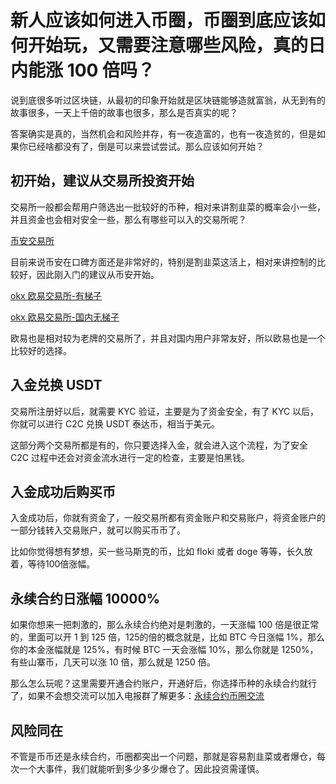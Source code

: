 # 新人应该如何进入币圈，币圈到底应该如何开始玩，又需要注意哪些风险，真的日内能涨 100 倍吗？

说到底很多听过区块链，从最初的印象开始就是区块链能够造就富翁，从无到有的故事很多，一天上千倍的故事也很多，那么是否真实的呢？

答案确实是真的，当然机会和风险并存，有一夜造富的，也有一夜造贫的，但是如果你已经啥都没有了，倒是可以来尝试尝试。那么应该如何开始？

## 初开始，建议从交易所投资开始
交易所一般都会帮用户筛选出一批较好的币种，相对来讲割韭菜的概率会小一些，并且资金也会相对安全一些，那么有哪些可以入的交易所呢？

[币安交易所](https://accounts.binance.com/register?ref=ED13UFJ5)

目前来说币安在口碑方面还是非常好的，特别是割韭菜这活上，相对来讲控制的比较好，因此刚入门的建议从币安开始。

[okx 欧易交易所-有梯子](https://www.okx.com/join/39154880)

[okx 欧易交易所-国内无梯子](https://www.cnouyi.expert/join/39154880)

欧易也是相对较为老牌的交易所了，并且对国内用户非常友好，所以欧易也是一个比较好的选择。

## 入金兑换 USDT
交易所注册好以后，就需要 KYC 验证，主要是为了资金安全，有了 KYC 以后，你就可以进行 C2C 兑换 USDT 泰达币，相当于美元。

这部分两个交易所都是有的，你只要选择入金，就会进入这个流程，为了安全 C2C 过程中还会对资金流水进行一定的检查，主要是怕黑钱。

## 入金成功后购买币
入金成功后，你就有资金了，一般交易所都有资金账户和交易账户，将资金账户的一部分钱转入交易账户，就可以购买币币了。

比如你觉得想有梦想，买一些马斯克的币，比如 floki 或者 doge 等等，长久放着，等待100倍涨幅。

## 永续合约日涨幅 10000%
如果你想来一把刺激的，那么永续合约绝对是刺激的，一天涨幅 100 倍是很正常的，里面可以开 1 到 125 倍，125的倍的概念就是，比如 BTC 今日涨幅 1%，那么你的本金涨幅就是 125%，有时候 BTC 一天会涨幅 10%，那么你就是 1250%，有些山寨币，几天可以涨 10 倍，那么就是 1250 倍。

那么怎么玩呢？这里需要开通合约账户，开通好后，你选择币种的永续合约就行了，如果不会想交流可以加入电报群了解更多：[永续合约币圈交流](https://t.me/okxbnbEx)

## 风险同在
不管是币币还是永续合约，币圈都突出一个问题，那就是容易割韭菜或者爆仓，每次一个大事件，我们就能听到多少多少爆仓了。因此投资需谨慎。

